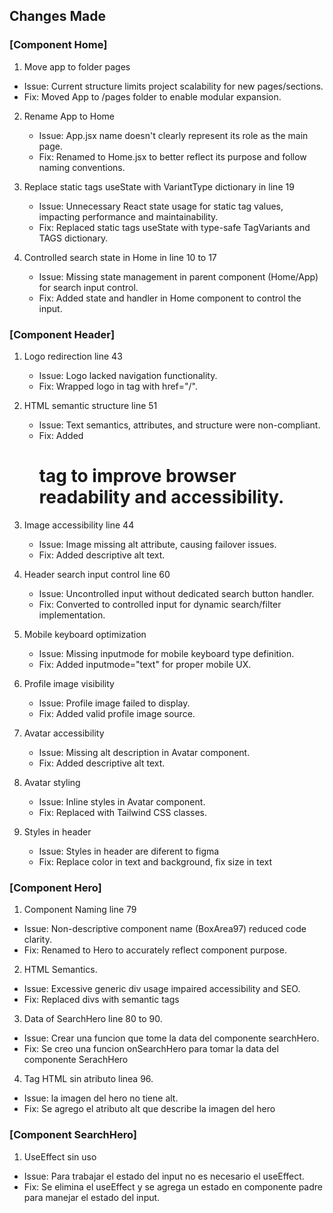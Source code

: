 ## Changes Made

### [Component Home]

1.  Move app to folder pages
   - Issue: Current structure limits project scalability for new pages/sections.
   - Fix: Moved App to /pages folder to enable modular expansion.
   
2. Rename App to Home
   - Issue: App.jsx name doesn't clearly represent its role as the main page.
   - Fix: Renamed to Home.jsx to better reflect its purpose and follow naming conventions.

3. Replace static tags useState with VariantType dictionary in line 19
   - Issue: Unnecessary React state usage for static tag values, impacting performance and maintainability.
   - Fix: Replaced static tags useState with type-safe TagVariants and TAGS dictionary.

4. Controlled search state in Home in line 10 to 17
   - Issue: Missing state management in parent component (Home/App) for search input control.
   - Fix: Added state and handler in Home component to control the input.

### [Component Header]

1. Logo redirection line 43
   - Issue: Logo lacked navigation functionality.
   - Fix: Wrapped logo in <a> tag with href="/".

2. HTML semantic structure line 51
   - Issue: Text semantics, attributes, and structure were non-compliant.
   - Fix: Added <h1> tag to improve browser readability and accessibility.

3. Image accessibility line 44
   - Issue: Image missing alt attribute, causing failover issues.
   - Fix: Added descriptive alt text.

4. Header search input control line 60
   - Issue: Uncontrolled input without dedicated search button handler.
   - Fix: Converted to controlled input for dynamic search/filter implementation.

5. Mobile keyboard optimization
   - Issue: Missing inputmode for mobile keyboard type definition.
   - Fix: Added inputmode="text" for proper mobile UX.

6. Profile image visibility
   - Issue: Profile image failed to display.
   - Fix: Added valid profile image source.

7. Avatar accessibility
   - Issue: Missing alt description in Avatar component.
   - Fix: Added descriptive alt text.

8. Avatar styling
   - Issue: Inline styles in Avatar component.
   - Fix: Replaced with Tailwind CSS classes.

9. Styles in header
   - Issue: Styles in header are diferent to figma
   - Fix: Replace color in text and background, fix size in text

### [Component Hero]

1.  Component Naming line 79
   - Issue: Non-descriptive component name (BoxArea97) reduced code clarity.
   - Fix: Renamed to Hero to accurately reflect component purpose.

2.  HTML Semantics.
   - Issue: Excessive generic div usage impaired accessibility and SEO.
   - Fix: Replaced divs with semantic tags

3.  Data of SearchHero line 80 to 90.
   - Issue: Crear una funcion que tome la data del componente searchHero.
   - Fix: Se creo una funcion onSearchHero para tomar la data del componente SerachHero

4.  Tag HTML sin atributo linea 96.
   - Issue: la imagen del hero no tiene alt.
   - Fix: Se agrego el atributo alt que describe la imagen del hero

### [Component SearchHero]

1.  UseEffect sin uso
   - Issue: Para trabajar el estado del input no es necesario el useEffect.
   - Fix: Se elimina el useEffect y se agrega un estado en componente padre para manejar el estado del input.
